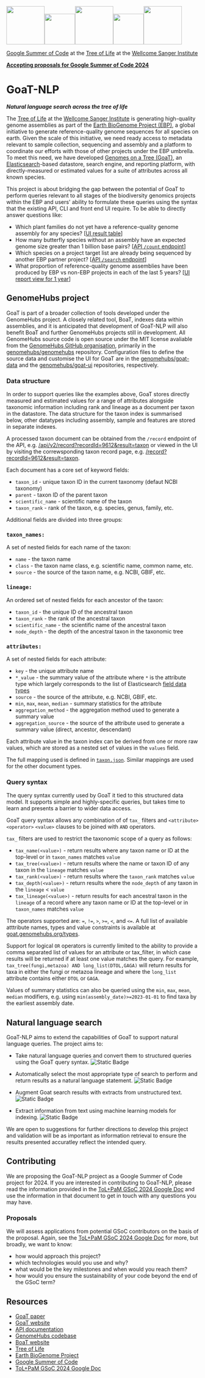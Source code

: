 <img src="https://upload.wikimedia.org/wikipedia/commons/thumb/7/7c/Google_Summer_of_Code_sun_logo_2022.svg/1024px-Google_Summer_of_Code_sun_logo_2022.svg.png" height="100"/><img src="https://icons.veryicon.com/png/o/internet--web/social-1/at-symbol.png" height="80"/><img src="https://blog.wellcomeopenresearch.org/wp-content/uploads/2021/05/Untitled-design-2021-05-19T101505.875-300x200.png" height="100"/><img src="https://icons.veryicon.com/png/o/internet--web/social-1/at-symbol.png" height="80"/><img src="https://d2q79iu7y748jz.cloudfront.net/s/_squarelogo/256x256/7167d385ff2b5a5105a9ba3bd271bb1d" height="100"/>

[Google Summer of Code](https://summerofcode.withgoogle.com) at the [Tree of Life](https://www.sanger.ac.uk/programme/tree-of-life/) at the [Wellcome Sanger Institute](https://www.sanger.ac.uk)

[**Accepting proposals for Google Summer of Code 2024**](https://docs.google.com/document/d/1vWnJhxWJU4oNsZNheKrP6sx5ZPkOzumwdnL6IIRbDP4)

# GoaT-NLP

_**Natural language search across the tree of life**_

The [Tree of Life](https://www.sanger.ac.uk/programme/tree-of-life/) at the [Wellcome Sanger Institute](https://www.sanger.ac.uk) is generating high-quality genome assemblies as part of the [Earth BioGenome Project (EBP)](https://www.earthbiogenome.org), a global initiative to generate reference-quality genome sequences for all species on earth. Given the scale of this initiative, we need ready access to metadata relevant to sample collection, sequencing and assembly and a platform to coordinate our efforts with those of other projects under the EBP umbrella. To meet this need, we have developed [Genomes on a Tree (GoaT)](https://goat.genomehubs.org), an [Elasticsearch](https://www.elastic.co/elasticsearch)-based datastore, search engine, and reporting platform, with directly-measured or estimated values for a suite of attributes across all known species.

This project is about bridging the gap between the potential of GoaT to perform queries relevant to all stages of the biodiversity genomics projects within the EBP and users' ability to formulate these queries using the syntax that the existing API, CLI and front end UI require. To be able to directly answer questions like:

- Which plant families do not yet have a reference-quality genome assembly for any species? [[UI result table](https://goat.genomehubs.org/search?result=taxon&includeEstimates=true&taxonomy=ncbi&query=tax_tree%2833090%5BViridiplantae%5D%29%20AND%20tax_rank%28family%29%20AND%20ebp_standard_date%3Dnull)]
- How many butterfly species without an assembly have an expected genome size greater than 1 billion base pairs? [[API `/count` endpoint](https://goat.genomehubs.org/search?result=taxon&includeEstimates=true&taxonomy=ncbi&query=tax_tree%287088%5BLepidoptera%5D%29%20AND%20tax_rank%28species%29%20AND%20assembly_level%3Dnull%20AND%20genome_size%3E1000000000)]
- Which species on a project target list are already being sequenced by another EBP partner project? [[API `/search` endpoint](https://goat.genomehubs.org/search?result=taxon&includeEstimates=true&taxonomy=ncbi&query=tax_tree%282759%5BEukaryota%5D%29%20AND%20tax_rank%28species%29%20AND%20long_list%3DDTOL%20AND%20in_progress%3D%21DTOL&fields=long_list%2Cin_progress)]
- What proportion of reference-quality genome assemblies have been produced by EBP vs non-EBP projects in each of the last 5 years? [[UI report view for 1 year](https://goat.genomehubs.org/search?result=taxon&includeEstimates=true&taxonomy=ncbi&size=50&query=bioproject%3DPRJNA533106%20AND%20tax_rank%28species%29&fields=ebp_standard_date%2Cassembly_level%2Cassembly_span%2Cbioproject&report=arc&rank=species&pointSize=15&cat=bioproject%5B1%2B%5D&y=tax_tree%282759%5BEukaryota%5D%29%20AND%20ebp_standard_date%3E%3D2023%20AND%20ebp_standard_date%3C2024)]

## GenomeHubs project

GoaT is part of a broader collection of tools developed under the GenomeHubs project. A closely related tool, BoaT, indexes data within assemblies, and it is anticipated that development of GoaT-NLP will also benefit BoaT and further GenomeHubs projects still in development. All GenomeHubs source code is open source under the MIT license avaliable from the [GenomeHubs GitHub organisation](https://github.com/genomehubs), primarily in the [genomehubs/genomehubs](https://github.com/genomehubs/genomehubs) repository. Configuration files to define the source data and customise the UI for GoaT are in the [genomehubs/goat-data](https://github.com/genomehubs/goat-data) and the [genomehubs/goat-ui](https://github.com/genomehubs/goat-ui) repositories, respectively.

### Data structure

In order to support queries like the examples above, GoaT stores directly measured and estimated values for a range of attributes alongside taxonomic information including rank and lineage as a document per taxon in the datastore. The data structure for the taxon index is summarised below, other datatypes including assembly, sample and features are stored in separate indexes.

A processed taxon document can be obtained from the `/record` endpoint of the API, e.g. [/api/v2/record?recordId=9612&result=taxon](https://goat.genomehubs.org/api/v2/record?recordId=9612&result=taxon) or viewed in the UI by visiting the correwsponding taxon record page, e.g. [/record?recordId=9612&result=taxon](https://goat.genomehubs.org/record?recordId=9612&result=taxon).

Each document has a core set of keyword fields:

- `taxon_id` - unique taxon ID in the current taxonomy (defaut NCBI taxonomy)
- `parent` - taxon ID of the parent taxon
- `scientific_name` - scientific name of the taxon
- `taxon_rank` - rank of the taxon, e.g. species, genus, family, etc.

Additional fields are divided into three groups:

### `taxon_names:`

A set of nested fields for each name of the taxon:

- `name` - the taxon name
- `class` - the taxon name class, e.g. scientific name, common name, etc.
- `source` - the source of the taxon name, e.g. NCBI, GBIF, etc.

### `lineage:`

An ordered set of nested fields for each ancestor of the taxon:

- `taxon_id` - the unique ID of the ancestral taxon
- `taxon_rank` - the rank of the ancestral taxon
- `scientific_name` - the scientific name of the ancestral taxon
- `node_depth` - the depth of the ancestral taxon in the taxonomic tree

### `attributes:`

A set of nested fields for each attribute:

- `key` - the unique attribute name
- `*_value` - the summary value of the attribute where `*` is the attribute type which largely corresponds to the list of Elasticsearch [field data types](https://www.elastic.co/guide/en/elasticsearch/reference/current/mapping-types.html)
- `source` - the source of the attribute, e.g. NCBI, GBIF, etc.
- `min`, `max`, `mean`, `median` - summary statistics for the attribute
- `aggregation_method` - the aggregation method used to generate a summary value
- `aggregation_source` - the source of the attribute used to generate a summary value (direct, ancestor, descendant)

Each attribute value in the taxon index can be derived from one or more raw values, which are stored as a nested set of values in the `values` field.

The full mapping used is defined in [`taxon.json`](https://github.com/genomehubs/genomehubs/blob/main/src/genomehubs/templates/taxon.json). Similar mappings are used for the other document types.

### Query syntax

The query syntax currently used by GoaT it tied to this structured data model. It supports simple and highly-specific queries, but takes time to learn and presents a barrier to wider data access.

GoaT query syntax allows any combination of of `tax_` filters and `<attribute>` `<operator>` `<value>` clauses to be joined with `AND` operators.

`tax_` filters are used to restrict the taxonomic scope of a query as follows:

- `tax_name(<value>)` - return results where any taxon name or ID at the top-level or in `taxon_names` matches `value`
- `tax_tree(<value>)` - return results where the name or taxon ID of any taxon in the `lineage` matches `value`
- `tax_rank(<value>)` - return results where the `taxon_rank` matches `value`
- `tax_depth(<value>)` - return results where the `node_depth` of any taxon in the `lineage` < `value`
- `tax_lineage(<value>)` - return results for each ancestral taxon in the `lineage` of a record where any taxon name or ID at the top-level or in `taxon_names` matches `value`

The operators supported are: `=`, `!=`, `>`, `>=`, `<`, and `<=`. A full list of available atttribute names, types and value constraints is available at [goat.genomehubs.org/types](https://goat.genomehubs.org/types).

Support for logical `OR` operators is currently limited to the ability to provide a comma separated list of values for an attribute or tax_filter, in which case results will be returned if at least one value matches the query. For example, `tax_tree(fungi,metazoa) AND long_list(DTOL,GAGA)` will return results for taxa in either the fungi or metazoa lineage and where the `long_list` attribute contains either `DTOL` or `GAGA`.

Values of summary statistics can also be queried using the `min`, `max`, `mean`, `median` modifiers, e.g. using `min(assembly_date)>=2023-01-01` to find taxa by the earliest assembly date.

## Natural language search

GoaT-NLP aims to extend the capabilities of GoaT to support natural language queries. The project aims to:

- Take natural language queries and convert them to structured queries using the GoaT query syntax. ![Static Badge](https://img.shields.io/badge/priority-highest-54278f)

- Automatically select the most appropriate type of search to perform and return results as a natural language statement. ![Static Badge](https://img.shields.io/badge/priority-high-756bb1)

- Augment Goat search results with extracts from unstructured text. ![Static Badge](https://img.shields.io/badge/priority-medium-9e9ac8)

- Extract information from text using machine learning models for indexing. ![Static Badge](https://img.shields.io/badge/priority-low-cbc9e2)

We are open to suggestions for further directions to develop this project and validation will be as important as information retrieval to ensure the results presented accuratley reflect the intended query.

## Contributing

We are proposing the GoaT-NLP project as a Google Summer of Code project for 2024. If you are interested in contributing to GoaT-NLP, please read the information provided in the [ToL+PaM GSoC 2024 Google Doc](https://docs.google.com/document/d/1vWnJhxWJU4oNsZNheKrP6sx5ZPkOzumwdnL6IIRbDP4) and use the information in that document to get in touch with any questions you may have.

### Proposals

We will assess applications from potential GSoC contributors on the basis of the proposal. Again, see the [ToL+PaM GSoC 2024 Google Doc](https://docs.google.com/document/d/1vWnJhxWJU4oNsZNheKrP6sx5ZPkOzumwdnL6IIRbDP4) for more, but broadly, we want to know:

- how would approach this project?
- which technologies would you use and why?
- what would be the key milestones and when would you reach them?
- how would you ensure the sustainability of your code beyond the end of the GSoC term?

## Resources

- [GoaT paper](https://wellcomeopenresearch.org/articles/8-24)
- [GoaT website](https://goat.genomehubs.org)
- [API documentation](https://goat.genomehubs.org/api/v2/api-docs)
- [GenomeHubs codebase](https://github.com/genomehubs/genomehubs)
- [BoaT website](https://boat.genomehubs.org)
- [Tree of Life](https://www.sanger.ac.uk/programme/tree-of-life/)
- [Earth BioGenome Project](https://www.earthbiogenome.org)
- [Google Summer of Code](https://summerofcode.withgoogle.com)
- [ToL+PaM GSoC 2024 Google Doc](https://docs.google.com/document/d/1vWnJhxWJU4oNsZNheKrP6sx5ZPkOzumwdnL6IIRbDP4)
